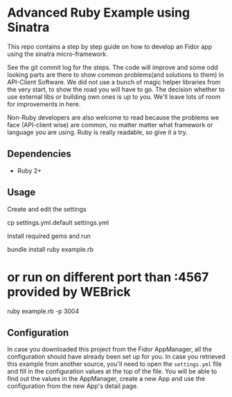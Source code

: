 # Advanced Ruby Example using Sinatra

This repo contains a step by step guide on how to develop an Fidor app using the
sinatra micro-framework.

See the git commit log for the steps. The code will improve and some odd looking
parts are there to show common problems(and solutions to them) in API-Client
Software. We did not use a bunch of magic helper libraries from the very start,
to show the road you will have to go. The decision whether to use external libs
or building own ones is up to you. We'll leave lots of room for improvements in
here.

Non-Ruby developers are also welcome to read because the problems we face
(API-client wise) are common, no matter matter what framework or language you
are using. Ruby is really readable, so give it a try.

## Dependencies

* Ruby 2+

## Usage

Create and edit the settings

  cp settings.yml.default settings.yml

Install required gems and run

  bundle install
  ruby example.rb

  # or run on different port than :4567 provided by WEBrick
  ruby example.rb -p 3004

## Configuration

In case you downloaded this project from the Fidor AppManager, all the
configuration should have already been set up for you. In case you
retrieved this example from another source, you'll need to open the
`settings.yml` file and fill in the configuration values at the top of the
file. You will be able to find out the values in the AppManager, create
a new App and use the configuration from the new App's detail page.
